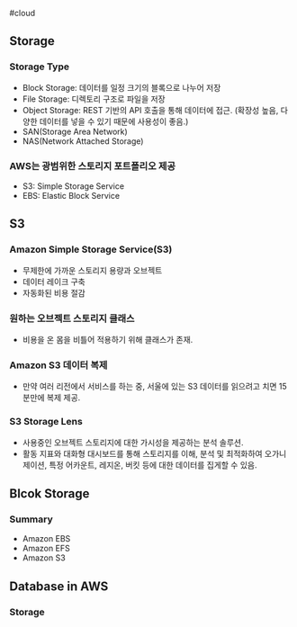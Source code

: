 #cloud
## Storage
### Storage Type
- Block Storage: 데이터를 일정 크기의 블록으로 나누어 저장
- File Storage: 디렉토리 구조로 파일을 저장
- Object Storage: REST 기반의 API 호출을 통해 데이터에 접근. (확장성 높음, 다양한 데이터를 넣을 수 있기 때문에 사용성이 좋음.)
- SAN(Storage Area Network)
- NAS(Network Attached Storage)
### AWS는 광범위한 스토리지 포트폴리오 제공
- S3: Simple Storage Service
- EBS: Elastic Block Service
## S3
### Amazon Simple Storage Service(S3)
- 무제한에 가까운 스토리지 용량과 오브젝트
- 데이터 레이크 구축
- 자동화된 비용 절감
### 원하는 오브젝트 스토리지 클래스
 - 비용을 온 몸을 비틀어 적용하기 위해 클래스가 존재.
### Amazon S3 데이터 복제
- 만약 여러 리전에서 서비스를 하는 중, 서울에 있는 S3 데이터를 읽으려고 치면 15분만에 복제 제공.
### S3 Storage Lens
- 사용중인 오브젝트 스토리지에 대한 가시성을 제공하는 분석 솔루션.
- 활동 지표와 대화형 대시보드를 통해 스토리지를 이해, 분석 및 최적화하여 오가니제이션, 특정 어카운트, 레지온, 버킷 등에 대한 데이터를 집게할 수 있음.
## Blcok Storage
### Summary
- Amazon EBS 
- Amazon EFS
- Amazon S3

## Database in AWS
### Storage

